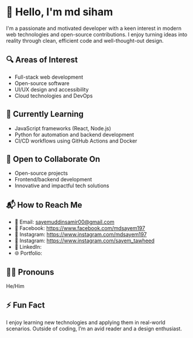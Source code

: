 # 👋 Hello, I'm md siham

I'm a passionate and motivated developer with a keen interest in modern web technologies and open-source contributions. I enjoy turning ideas into reality through clean, efficient code and well-thought-out design.

## 🔍 Areas of Interest
- Full-stack web development  
- Open-source software  
- UI/UX design and accessibility  
- Cloud technologies and DevOps

## 📘 Currently Learning
- JavaScript frameworks (React, Node.js)  
- Python for automation and backend development  
- CI/CD workflows using GitHub Actions and Docker

## 🤝 Open to Collaborate On
- Open-source projects  
- Frontend/backend development  
- Innovative and impactful tech solutions

## 📬 How to Reach Me
- 📧 Email: sayemuddinsamir00@gmail.com
- 🔗 Facebook: https://www.facebook.com/mdsayem197
- 🔗 Instagram: https://www.instagram.com/mdsayem197
- 🔗 Instagram:
https://www.instagram.com/sayem_tawheed
- 🔗 LinkedIn:  
- 🌐 Portfolio:

## 🧑‍💼 Pronouns
He/Him

## ⚡ Fun Fact
I enjoy learning new technologies and applying them in real-world scenarios. Outside of coding, I’m an avid reader and a design enthusiast.

<!--
SayemSamir/SayemSamir is a ✨ special ✨ repository because its README.md (this file) appears on your GitHub profile.
-->
